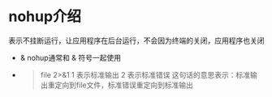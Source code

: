 # nohup介绍
  表示不挂断运行，让应用程序在后台运行，不会因为终端的关闭，应用程序也关闭
  - &
    nohup通常和 & 符号一起使用
  - >file 2>&1
    1 表示标准输出
    2 表示标准错误
    这句话的意思表示：标准输出重定向到file文件，标准错误重定向到标准输出
